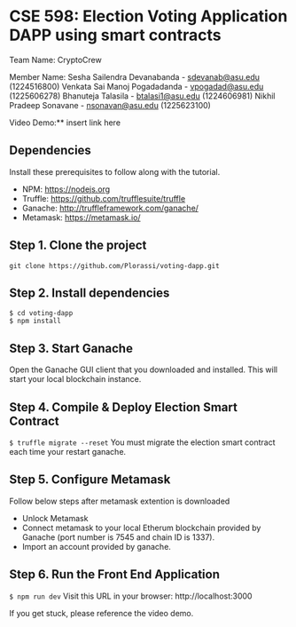 # CSE 598: Election Voting Application DAPP using smart contracts

Team Name: CryptoCrew

Member Name:
Sesha Sailendra Devanabanda - sdevanab@asu.edu (1224516800)
Venkata Sai Manoj Pogadadanda - vpogadad@asu.edu (1225606278)
Bhanuteja Talasila - btalasi1@asu.edu (1224606981)
Nikhil Pradeep Sonavane - nsonavan@asu.edu (1225623100)

Video Demo:\*\*
insert link here

## Dependencies

Install these prerequisites to follow along with the tutorial.

- NPM: https://nodejs.org
- Truffle: https://github.com/trufflesuite/truffle
- Ganache: http://truffleframework.com/ganache/
- Metamask: https://metamask.io/

## Step 1. Clone the project

`git clone https://github.com/Plorassi/voting-dapp.git`

## Step 2. Install dependencies

```
$ cd voting-dapp
$ npm install
```

## Step 3. Start Ganache

Open the Ganache GUI client that you downloaded and installed. This will start your local blockchain instance.

## Step 4. Compile & Deploy Election Smart Contract

`$ truffle migrate --reset`
You must migrate the election smart contract each time your restart ganache.

## Step 5. Configure Metamask

Follow below steps after metamask extention is downloaded

- Unlock Metamask
- Connect metamask to your local Etherum blockchain provided by Ganache (port number is 7545 and chain ID is 1337).
- Import an account provided by ganache.

## Step 6. Run the Front End Application

`$ npm run dev`
Visit this URL in your browser: http://localhost:3000

If you get stuck, please reference the video demo.
